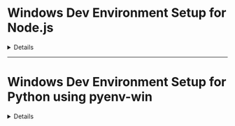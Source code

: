 # Windows Dev Environment Setup for Node.js

<details>

## Purpose
Set up your Node.js development environment on a new Windows machine using `nvm-windows`

---

## Requirements
- Windows 10 or 11
- Internet connection
- [nvm-windows](https://github.com/coreybutler/nvm-windows/releases)
- Visual Studio Code (recommended)

---
## Setup Steps

### 1. Install nvm-windows
- Download the latest `nvm-setup.exe` from the [releases page](https://github.com/coreybutler/nvm-windows/releases)
- Run the installer
- After installation, open Command Prompt or PowerShell and verify:

```bash
nvm version
```
- Once nvm is installed, you can install any Node.js version using:
```bash
nvm install X.Y.Z
```
Replace X.Y.Z with your required version.

- After installation, verify Node.js installation:

```bash
node -v
```
</details>

---


# Windows Dev Environment Setup for Python using pyenv-win
<details>

## Purpose
- Installing the latest stable Python version on Windows using pyenv-win for better version control
- Creating a virtual environment
---

## Requirements
- Windows 8 or 10 or 11
- Internet connection
- Visual Studio Code (recommended)

---

## Setup Steps

### 1. Install [pyenv-win](https://github.com/pyenv-win/pyenv-win)

- Install pyenv-win in PowerShell
```bash
Invoke-WebRequest -UseBasicParsing -Uri "https://raw.githubusercontent.com/pyenv-win/pyenv-win/master/pyenv-win/install-pyenv-win.ps1" -OutFile "./install-pyenv-win.ps1"; &"./install-pyenv-win.ps1"
```
- After installing, reopen PowerShell and run `pyenv --version` to check if installation was successful.
- Run `pyenv install -l` to check a list of Python versions supported by pyenv-win
- Run `pyenv install <version>` to install the required version as example: `pyenv install 3.12.10`
- Run `pyenv local <version>` to set a Python version inside your project folder.
- Run `python --version` to check active python version in project folder



### 1. Creating virtual environment

- To create a virtual environment named "venv", go to Windows PowerShell and enter

```bash
python -m venv venv
```
-  To activate the environment
```bash
venv\Scripts\activate
```


</details>
